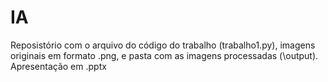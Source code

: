 # IA

Reposistório com o arquivo do código do trabalho (trabalho1.py),
imagens originais em formato .png,
e pasta com as imagens processadas (\output).
Apresentação em .pptx
